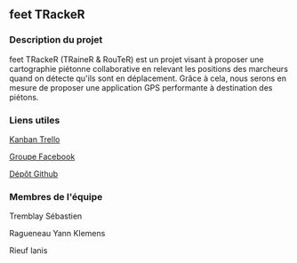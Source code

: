 <h2>feet TRackeR</h2>
<h3>Description du projet</h3>
feet TRackeR (TRaineR & RouTeR) est un projet visant à proposer une cartographie piétonne collaborative en relevant les positions des marcheurs quand on détecte qu'ils sont en déplacement.
Grâce à cela, nous serons en mesure de proposer une application GPS performante à destination des piétons.

<h3>Liens utiles</h3>

<a href="https://trello.com/b/UF8aXIYf/8inf872-projet-plateformes-mobiles">Kanban Trello</a>

<a href="https://www.facebook.com/groups/1388917304563037/">Groupe Facebook</a>

<a href="https://github.com/ianis58/feet_TRackeR">Dépôt Github</a>

<h3>Membres de l'équipe</h3>
Tremblay Sébastien

Ragueneau Yann Klemens

Rieuf Ianis
